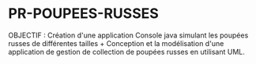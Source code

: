 # PR-POUPEES-RUSSES
OBJECTIF :
    Création d'une application Console java simulant les poupées russes de différentes tailles +
Conception et la modélisation d'une application de gestion de collection de poupées russes en utilisant UML.
